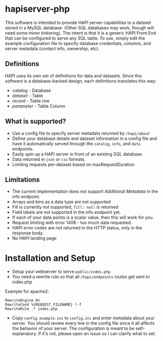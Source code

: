 # hapiserver-php
This software is intended to provide HAPI server capabilities to a dataset stored in a MySQL database.
(Other SQL databases may work, though will need some minor tinkering).
The intent is that it is a generic HAPI Front End that can be configured to serve any SQL table.
To use, simply edit the example configuration file to specify database credentials, columns, and server metadata (contact info, ownership, etc).

## Definitions
HAPI uses its own set of definitions for data and datasets.
Since this software is a database-backed design, each definitions translates this way:
- *catalog* - Database
- *dataset* - Table
- *record* - Table row
- *parameter* - Table Column


## What is supported?
- Use a config file to specify server metadata returned by `/hapi/about`
- Define your database details and dataset information in a config file and have it automatically served through the `catalog`, `info`, and `data` endpoints.
- Easily spin up a HAPI server in front of an existing SQL database.
- Data returned in `json` or `csv` formats.
- Limiting requests per-dataset based on maxRequestDuration

## Limitations
- The current implementation does not support *Additional Metadata* in the info endpoint.
- Arrays and bins as a data type are not supported
- Fill is currently not supported, `fill: null` is returned
- Field labels are not supported in the info endpoint yet.
- If each of your data points is a scalar value, then this will work for you.
- Request limiting with error 1408 - too much data requested.
- HAPI error codes are not returned in the HTTP status, only in the response body.
- No HAPI landing page

# Installation and Setup
- Setup your webserver to serve `public/index.php`
- You need a rewrite rule so that all `/hapi/endpoints` routes get sent to index.php

Example for apache2:
```
RewriteEngine On
RewriteCond %{REQUEST_FILENAME} !-f
RewriteRule .* index.php
```

- Copy `config.example.ini` to `config.ini` and enter metadata about your server.
  You should review every line in the config file since it all affects the behavior of your server.
  The configuration is meant to be self-explanatory. If it's not, please open an issue so I can clarify what to set.
